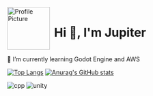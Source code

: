 
<div style="display: flex; align-items: center;">
  <img src="https://github.com/Yumin-Lim/Yumin-Lim/assets/97876054/5665bae4-6bf3-41d3-a0f7-0e4f6e8f9cc8" width="100" height="100" alt="Profile Picture" style="margin-right: 10px;">
 <h1 align="left">Hi 👋, I'm Jupiter</h1>
</div>

<p>🌱 I’m currently learning Godot Engine and AWS</p>





[![Top Langs](https://github-readme-stats.vercel.app/api/top-langs/?username=Yumin-Lim)](https://github.com/anuraghazra/github-readme-stats)
[![Anurag's GitHub stats](https://github-readme-stats.vercel.app/api?username=Yumin-Lim)](https://github.com/anuraghazra/github-readme-stats)

![cpp](https://img.shields.io/badge/JavaScript-F7DF1E?style=for-the-badge&logo=JavaScript&logoColor=white)
![unity](https://img.shields.io/badge/Unity-100000?style=for-the-badge&logo=unity&logoColor=white)
